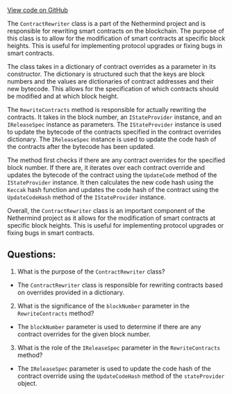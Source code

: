 [View code on GitHub](https://github.com/NethermindEth/nethermind/src/Nethermind/Nethermind.Consensus.AuRa/ContractRewriter.cs)

The `ContractRewriter` class is a part of the Nethermind project and is responsible for rewriting smart contracts on the blockchain. The purpose of this class is to allow for the modification of smart contracts at specific block heights. This is useful for implementing protocol upgrades or fixing bugs in smart contracts.

The class takes in a dictionary of contract overrides as a parameter in its constructor. The dictionary is structured such that the keys are block numbers and the values are dictionaries of contract addresses and their new bytecode. This allows for the specification of which contracts should be modified and at which block height.

The `RewriteContracts` method is responsible for actually rewriting the contracts. It takes in the block number, an `IStateProvider` instance, and an `IReleaseSpec` instance as parameters. The `IStateProvider` instance is used to update the bytecode of the contracts specified in the contract overrides dictionary. The `IReleaseSpec` instance is used to update the code hash of the contracts after the bytecode has been updated.

The method first checks if there are any contract overrides for the specified block number. If there are, it iterates over each contract override and updates the bytecode of the contract using the `UpdateCode` method of the `IStateProvider` instance. It then calculates the new code hash using the `Keccak` hash function and updates the code hash of the contract using the `UpdateCodeHash` method of the `IStateProvider` instance.

Overall, the `ContractRewriter` class is an important component of the Nethermind project as it allows for the modification of smart contracts at specific block heights. This is useful for implementing protocol upgrades or fixing bugs in smart contracts.
## Questions: 
 1. What is the purpose of the `ContractRewriter` class?
- The `ContractRewriter` class is responsible for rewriting contracts based on overrides provided in a dictionary.

2. What is the significance of the `blockNumber` parameter in the `RewriteContracts` method?
- The `blockNumber` parameter is used to determine if there are any contract overrides for the given block number.

3. What is the role of the `IReleaseSpec` parameter in the `RewriteContracts` method?
- The `IReleaseSpec` parameter is used to update the code hash of the contract override using the `UpdateCodeHash` method of the `stateProvider` object.